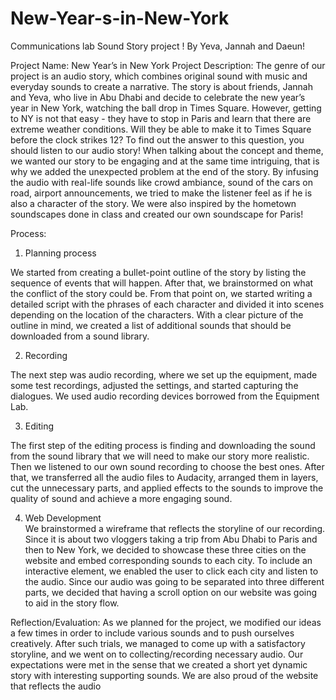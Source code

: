 # New-Year-s-in-New-York
Communications lab Sound Story project !
By Yeva, Jannah and Daeun!

Project Name: New Year’s in New York
Project Description: The genre of our project is an audio story, which combines original sound with music and everyday sounds to create a narrative. The story is about friends, Jannah and Yeva, who live in Abu Dhabi and decide to celebrate the new year’s year in New York, watching the ball drop in Times Square. However, getting to NY is not that easy - they have to stop in Paris and learn that there are extreme weather conditions. Will they be able to make it to Times Square before the clock strikes 12? To find out the answer to this question, you should listen to our audio story! 
When talking about the concept and theme, we wanted our story to be engaging and at the same time intriguing, that is why we added the unexpected problem at the end of the story. By infusing the audio with real-life sounds like crowd ambiance, sound of the cars on road, airport announcements, we tried to make the listener feel as if he is also a character of the story. We were also inspired by the hometown soundscapes done in class and created our own soundscape for Paris!


Process: 

1) Planning process 

We started from creating a bullet-point outline of the story by listing the sequence of events that will happen. After that, we brainstormed on what the conflict of the story could be. From that point on, we started writing a detailed script with the phrases of each character and divided it into scenes depending on the location of the characters. With a clear picture of the outline in mind, we created a list of additional sounds that should be downloaded from a sound library.

2) Recording 

The next step was audio recording, where we set up the equipment, made some test recordings, adjusted the settings, and started capturing the dialogues. We used audio recording devices borrowed from the Equipment Lab.

3) Editing 

The first step of the editing process is finding and downloading the sound from the sound library that we will need to make our story more realistic. Then we listened to our own sound recording to choose the best ones. After that, we transferred all the audio files to Audacity, arranged them in layers, cut the unnecessary parts, and applied effects to the sounds to improve the quality of sound and achieve a more engaging sound.

4) Web Development  
We brainstormed a wireframe that reflects the storyline of our recording. Since it is about two vloggers taking a trip from Abu Dhabi to Paris and then to New York, we decided to showcase these three cities on the website and embed corresponding sounds to each city. To include an interactive element, we enabled the user to click each city and listen to the audio. Since our audio was going to be separated into three different parts, we decided that having a scroll option on our website was going to aid in the story flow.  


Reflection/Evaluation: As we planned for the project, we modified our ideas a few times in order to include various sounds and to push ourselves creatively. After such trials, we managed to come up with a satisfactory storyline, and we went on to collecting/recording necessary audio. Our expectations were met in the sense that we created a short yet dynamic story with interesting supporting sounds. We are also proud of the website that reflects the audio
